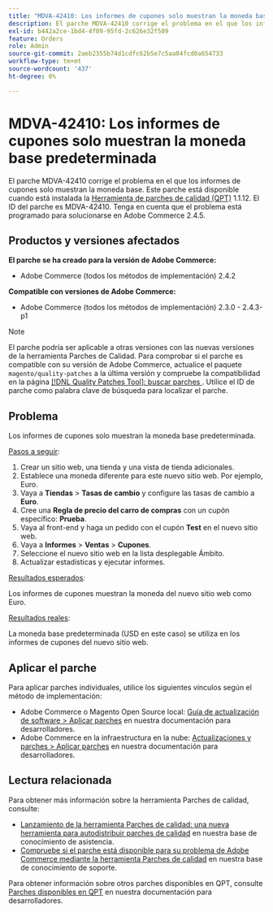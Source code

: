 ```yaml
---
title: "MDVA-42410: Los informes de cupones solo muestran la moneda base predeterminada"
description: El parche MDVA-42410 corrige el problema en el que los informes de cupones solo muestran la moneda base. Este parche está disponible cuando está instalada la [Quality Patches Tool (QPT)](/help/announcements/adobe-commerce-announcements/magento-quality-patches-released-new-tool-to-self-serve-quality-patches.md) 1.1.12. El ID del parche es MDVA-42410. Tenga en cuenta que el problema está programado para solucionarse en Adobe Commerce 2.4.5.
exl-id: b442a2ce-1bd4-4f09-95fd-2c626e32f509
feature: Orders
role: Admin
source-git-commit: 2aeb2355b74d1cdfc62b5e7c5aa04fcd0a654733
workflow-type: tm+mt
source-wordcount: '437'
ht-degree: 0%

---
```


# MDVA-42410: Los informes de cupones solo muestran la moneda base predeterminada

El parche MDVA-42410 corrige el problema en el que los informes de cupones solo muestran la moneda base. Este parche está disponible cuando está instalada la [Herramienta de parches de calidad (QPT)](/help/announcements/adobe-commerce-announcements/magento-quality-patches-released-new-tool-to-self-serve-quality-patches.md) 1.1.12. El ID del parche es MDVA-42410. Tenga en cuenta que el problema está programado para solucionarse en Adobe Commerce 2.4.5.

## Productos y versiones afectados

**El parche se ha creado para la versión de Adobe Commerce:**

* Adobe Commerce (todos los métodos de implementación) 2.4.2

**Compatible con versiones de Adobe Commerce:**

* Adobe Commerce (todos los métodos de implementación) 2.3.0 - 2.4.3-p1

>[!NOTE]
>
>El parche podría ser aplicable a otras versiones con las nuevas versiones de la herramienta Parches de Calidad. Para comprobar si el parche es compatible con su versión de Adobe Commerce, actualice el paquete `magento/quality-patches` a la última versión y compruebe la compatibilidad en la página [[!DNL Quality Patches Tool]: buscar parches ](https://experienceleague.adobe.com/tools/commerce-quality-patches/index.html). Utilice el ID de parche como palabra clave de búsqueda para localizar el parche.

## Problema

Los informes de cupones solo muestran la moneda base predeterminada.

<u>Pasos a seguir</u>:

1. Crear un sitio web, una tienda y una vista de tienda adicionales.
1. Establece una moneda diferente para este nuevo sitio web. Por ejemplo, Euro.
1. Vaya a **Tiendas** > **Tasas de cambio** y configure las tasas de cambio a **Euro**.
1. Cree una **Regla de precio del carro de compras** con un cupón específico: **Prueba**.
1. Vaya al front-end y haga un pedido con el cupón **Test** en el nuevo sitio web.
1. Vaya a **Informes** > **Ventas** > **Cupones**.
1. Seleccione el nuevo sitio web en la lista desplegable Ámbito.
1. Actualizar estadísticas y ejecutar informes.

<u>Resultados esperados</u>:

Los informes de cupones muestran la moneda del nuevo sitio web como Euro.

<u>Resultados reales</u>:

La moneda base predeterminada (USD en este caso) se utiliza en los informes de cupones del nuevo sitio web.

## Aplicar el parche

Para aplicar parches individuales, utilice los siguientes vínculos según el método de implementación:

* Adobe Commerce o Magento Open Source local: [Guía de actualización de software > Aplicar parches](https://experienceleague.adobe.com/en/docs/commerce-operations/tools/quality-patches-tool/usage) en nuestra documentación para desarrolladores.
* Adobe Commerce en la infraestructura en la nube: [Actualizaciones y parches > Aplicar parches](https://experienceleague.adobe.com/en/docs/commerce-cloud-service/user-guide/develop/upgrade/apply-patches) en nuestra documentación para desarrolladores.

## Lectura relacionada

Para obtener más información sobre la herramienta Parches de calidad, consulte:

* [Lanzamiento de la herramienta Parches de calidad: una nueva herramienta para autodistribuir parches de calidad](/help/announcements/adobe-commerce-announcements/magento-quality-patches-released-new-tool-to-self-serve-quality-patches.md) en nuestra base de conocimiento de asistencia.
* [Compruebe si el parche está disponible para su problema de Adobe Commerce mediante la herramienta Parches de calidad](/help/support-tools/patches-available-in-qpt-tool/check-patch-for-magento-issue-with-magento-quality-patches.md) en nuestra base de conocimiento de soporte.

Para obtener información sobre otros parches disponibles en QPT, consulte [Parches disponibles en QPT](https://experienceleague.adobe.com/tools/commerce-quality-patches/index.html) en nuestra documentación para desarrolladores.
